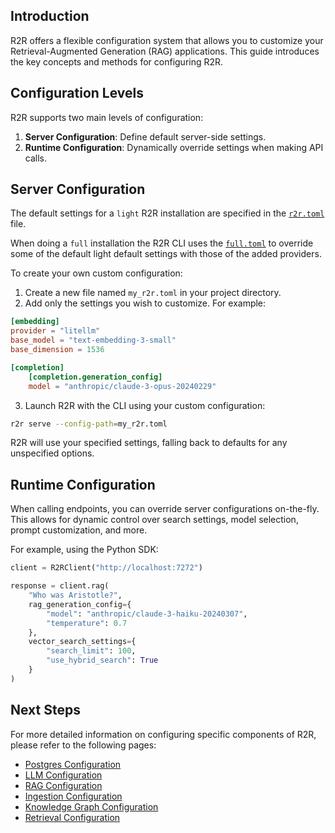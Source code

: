 
## Introduction

R2R offers a flexible configuration system that allows you to customize your Retrieval-Augmented Generation (RAG) applications. This guide introduces the key concepts and methods for configuring R2R.

## Configuration Levels

R2R supports two main levels of configuration:

1. **Server Configuration**: Define default server-side settings.
2. **Runtime Configuration**: Dynamically override settings when making API calls.

## Server Configuration

The default settings for a `light` R2R installation are specified in the [`r2r.toml`](https://github.com/SciPhi-AI/R2R/blob/main/r2r.toml) file.

When doing a `full` installation the R2R CLI uses the [`full.toml`](https://github.com/SciPhi-AI/R2R/blob/main/py/core/configs/full.toml) to override some of the default light default settings with those of the added providers.

To create your own custom configuration:

1. Create a new file named `my_r2r.toml` in your project directory.
2. Add only the settings you wish to customize. For example:

```toml my_r2r.toml
[embedding]
provider = "litellm"
base_model = "text-embedding-3-small"
base_dimension = 1536

[completion]
    [completion.generation_config]
    model = "anthropic/claude-3-opus-20240229"
```

3. Launch R2R with the CLI using your custom configuration:

```bash
r2r serve --config-path=my_r2r.toml
```

R2R will use your specified settings, falling back to defaults for any unspecified options.

## Runtime Configuration

When calling endpoints, you can override server configurations on-the-fly. This allows for dynamic control over search settings, model selection, prompt customization, and more.

For example, using the Python SDK:

```python
client = R2RClient("http://localhost:7272")

response = client.rag(
    "Who was Aristotle?",
    rag_generation_config={
        "model": "anthropic/claude-3-haiku-20240307",
        "temperature": 0.7
    },
    vector_search_settings={
        "search_limit": 100,
        "use_hybrid_search": True
    }
)
```

## Next Steps

For more detailed information on configuring specific components of R2R, please refer to the following pages:

- [Postgres Configuration](/documentation/configuration/postgres)
- [LLM Configuration](/documentation/configuration/llm)
- [RAG Configuration](/documentation/configuration/rag)
- [Ingestion Configuration](/documentation/configuration/ingestion/overview)
- [Knowledge Graph Configuration](/documentation/configuration/knowledge-graph/overview)
- [Retrieval Configuration](/documentation/configuration/retrieval/overview)